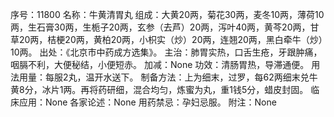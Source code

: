 序号：11800
名称：牛黄清胃丸
组成：大黄20两，菊花30两，麦冬10两，薄荷10两，生石膏30两，生栀子20两，玄参（去芦）20两，泻叶40两，黄芩20两，甘草20两，桔梗20两，黄柏20两，小枳实（炒）20两，连翘20两，黑白牵牛（炒）10两。
出处：《北京市中药成方选集》。
主治：肺胃实热，口舌生疮，牙跟肿痛，咽膈不利，大便秘结，小便短赤。
加减：None
功效：清肠胃热，导滞通便。
用法用量：每服2丸，温开水送下。
制备方法：上为细末，过罗，每62两细末兑牛黄8分，冰片1两。再将药研细，混合均匀，炼蜜为丸，重1钱5分，蜡皮封固。
临床应用：None
各家论述：None
用药禁忌：孕妇忌服。
附注：None
